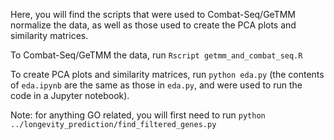 Here, you will find the scripts that were used to Combat-Seq/GeTMM normalize the data, as well as those used to create the PCA plots and similarity matrices.

To Combat-Seq/GeTMM the data, run `Rscript getmm_and_combat_seq.R`

To create PCA plots and similarity matrices, run `python eda.py` (the contents of `eda.ipynb` are the same as those in `eda.py`, and were used to run the code in a Jupyter notebook). 

Note: for anything GO related, you will first need to run `python ../longevity_prediction/find_filtered_genes.py`
